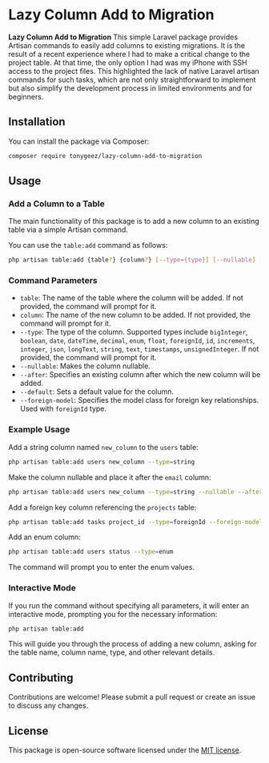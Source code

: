 # Lazy Column Add to Migration

**Lazy Column Add to Migration** This simple Laravel package provides Artisan commands to easily add columns to existing migrations. It is the result of a recent experience where I had to make a critical change to the project table. At that time, the only option I had was my iPhone with SSH access to the project files. This highlighted the lack of native Laravel artisan commands for such tasks, which are not only straightforward to implement but also simplify the development process in limited environments and for beginners.

## Installation

You can install the package via Composer:

```bash
composer require tonygeez/lazy-column-add-to-migration
```

## Usage

### Add a Column to a Table

The main functionality of this package is to add a new column to an existing table via a simple Artisan command.

You can use the `table:add` command as follows:

```bash
php artisan table:add {table?} {column?} [--type={type}] [--nullable] [--after={existing_column}] [--default={value}] [--foreign-model={model}]
```

### Command Parameters

- `table`: The name of the table where the column will be added. If not provided, the command will prompt for it.
- `column`: The name of the new column to be added. If not provided, the command will prompt for it.
- `--type`: The type of the column. Supported types include `bigInteger`, `boolean`, `date`, `dateTime`, `decimal`, `enum`, `float`, `foreignId`, `id`, `increments`, `integer`, `json`, `longText`, `string`, `text`, `timestamps`, `unsignedInteger`. If not provided, the command will prompt for it.
- `--nullable`: Makes the column nullable.
- `--after`: Specifies an existing column after which the new column will be added.
- `--default`: Sets a default value for the column.
- `--foreign-model`: Specifies the model class for foreign key relationships. Used with `foreignId` type.

### Example Usage

Add a string column named `new_column` to the `users` table:

```bash
php artisan table:add users new_column --type=string
```

Make the column nullable and place it after the `email` column:

```bash
php artisan table:add users new_column --type=string --nullable --after=email
```

Add a foreign key column referencing the `projects` table:

```bash
php artisan table:add tasks project_id --type=foreignId --foreign-model=App\\Models\\Project
```

Add an enum column:

```bash
php artisan table:add users status --type=enum
```
The command will prompt you to enter the enum values.

### Interactive Mode

If you run the command without specifying all parameters, it will enter an interactive mode, prompting you for the necessary information:

```bash
php artisan table:add
```

This will guide you through the process of adding a new column, asking for the table name, column name, type, and other relevant details.

## Contributing

Contributions are welcome! Please submit a pull request or create an issue to discuss any changes.

## License

This package is open-source software licensed under the [MIT license](https://opensource.org/licenses/MIT).
```


